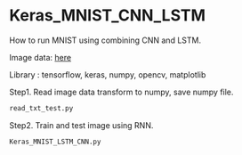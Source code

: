# Keras_MNIST_CNN_LSTM
How to run MNIST using combining CNN and LSTM.

Image data: [here](https://github.com/mrlittlepig/ImageProcessing/tree/master/MNIST_data)

Library : tensorflow, keras, numpy, opencv, matplotlib

Step1. Read image data transform to numpy, save numpy file.
``` bash
read_txt_test.py
```

Step2. Train and test image using RNN.
``` bash
Keras_MNIST_LSTM_CNN.py
```
